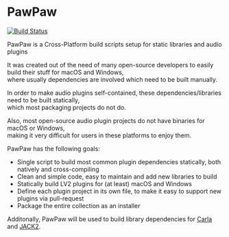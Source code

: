 # PawPaw

[![Build Status](https://travis-ci.org/DISTRHO/PawPaw.png)](https://travis-ci.org/DISTRHO/PawPaw)

PawPaw is a Cross-Platform build scripts setup for static libraries and audio plugins

It was created out of the need of many open-source developers to easily build their stuff for macOS and Windows,  
where usually dependencies are involved which need to be built manually.

In order to make audio plugins self-contained, these dependencies/libraries need to be built statically,  
which most packaging projects do not do.

Also, most open-source audio plugin projects do not have binaries for macOS or Windows,  
making it very difficult for users in these platforms to enjoy them.

PawPaw has the following goals:

 - Single script to build most common plugin dependencies statically, both natively and cross-compiling
 - Clean and simple code, easy to maintain and add new libraries to build
 - Statically build LV2 plugins for (at least) macOS and Windows
 - Define each plugin project in its own file, to make it easy to support new plugins via pull-request
 - Package the entire collection as an installer

Additonally, PawPaw will be used to build library dependencies for
[Carla](https://github.com/falkTX/Carla) and
[JACK2](https://github.com/jackaudio/jack2).
